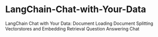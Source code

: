 # LangChain-Chat-with-Your-Data
LangChain Chat with Your Data: Document Loading Document Splitting Vectorstores and Embedding Retrieval Question Answering Chat
